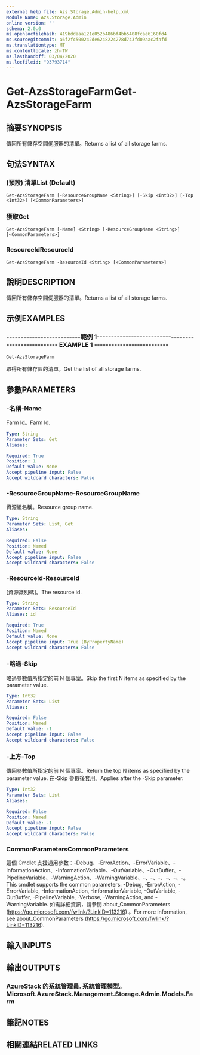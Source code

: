```yaml
---
external help file: Azs.Storage.Admin-help.xml
Module Name: Azs.Storage.Admin
online version: ''
schema: 2.0.0
ms.openlocfilehash: 419bddaaa121e052b486bf4bb5408fcae6160fd4
ms.sourcegitcommit: a6f2fc500242de6248224278d743fd09aac2fafd
ms.translationtype: MT
ms.contentlocale: zh-TW
ms.lasthandoff: 03/04/2020
ms.locfileid: "93793714"
---
```

# <span data-ttu-id="e4d52-101">Get-AzsStorageFarm</span><span class="sxs-lookup"><span data-stu-id="e4d52-101">Get-AzsStorageFarm</span></span>

## <span data-ttu-id="e4d52-102">摘要</span><span class="sxs-lookup"><span data-stu-id="e4d52-102">SYNOPSIS</span></span>
<span data-ttu-id="e4d52-103">傳回所有儲存空間伺服器的清單。</span><span class="sxs-lookup"><span data-stu-id="e4d52-103">Returns a list of all storage farms.</span></span>

## <span data-ttu-id="e4d52-104">句法</span><span class="sxs-lookup"><span data-stu-id="e4d52-104">SYNTAX</span></span>

### <span data-ttu-id="e4d52-105"> (預設) 清單</span><span class="sxs-lookup"><span data-stu-id="e4d52-105">List (Default)</span></span>
```
Get-AzsStorageFarm [-ResourceGroupName <String>] [-Skip <Int32>] [-Top <Int32>] [<CommonParameters>]
```

### <span data-ttu-id="e4d52-106">獲取</span><span class="sxs-lookup"><span data-stu-id="e4d52-106">Get</span></span>
```
Get-AzsStorageFarm [-Name] <String> [-ResourceGroupName <String>] [<CommonParameters>]
```

### <span data-ttu-id="e4d52-107">ResourceId</span><span class="sxs-lookup"><span data-stu-id="e4d52-107">ResourceId</span></span>
```
Get-AzsStorageFarm -ResourceId <String> [<CommonParameters>]
```

## <span data-ttu-id="e4d52-108">說明</span><span class="sxs-lookup"><span data-stu-id="e4d52-108">DESCRIPTION</span></span>
<span data-ttu-id="e4d52-109">傳回所有儲存空間伺服器的清單。</span><span class="sxs-lookup"><span data-stu-id="e4d52-109">Returns a list of all storage farms.</span></span>

## <span data-ttu-id="e4d52-110">示例</span><span class="sxs-lookup"><span data-stu-id="e4d52-110">EXAMPLES</span></span>

### <span data-ttu-id="e4d52-111">--------------------------範例 1--------------------------</span><span class="sxs-lookup"><span data-stu-id="e4d52-111">-------------------------- EXAMPLE 1 --------------------------</span></span>
```
Get-AzsStorageFarm
```

<span data-ttu-id="e4d52-112">取得所有儲存區的清單。</span><span class="sxs-lookup"><span data-stu-id="e4d52-112">Get the list of all storage farms.</span></span>

## <span data-ttu-id="e4d52-113">參數</span><span class="sxs-lookup"><span data-stu-id="e4d52-113">PARAMETERS</span></span>

### <span data-ttu-id="e4d52-114">-名稱</span><span class="sxs-lookup"><span data-stu-id="e4d52-114">-Name</span></span>
<span data-ttu-id="e4d52-115">Farm Id。</span><span class="sxs-lookup"><span data-stu-id="e4d52-115">Farm Id.</span></span>

```yaml
Type: String
Parameter Sets: Get
Aliases: 

Required: True
Position: 1
Default value: None
Accept pipeline input: False
Accept wildcard characters: False
```

### <span data-ttu-id="e4d52-116">-ResourceGroupName</span><span class="sxs-lookup"><span data-stu-id="e4d52-116">-ResourceGroupName</span></span>
<span data-ttu-id="e4d52-117">資源組名稱。</span><span class="sxs-lookup"><span data-stu-id="e4d52-117">Resource group name.</span></span>

```yaml
Type: String
Parameter Sets: List, Get
Aliases: 

Required: False
Position: Named
Default value: None
Accept pipeline input: False
Accept wildcard characters: False
```

### <span data-ttu-id="e4d52-118">-ResourceId</span><span class="sxs-lookup"><span data-stu-id="e4d52-118">-ResourceId</span></span>
<span data-ttu-id="e4d52-119">[資源識別碼]。</span><span class="sxs-lookup"><span data-stu-id="e4d52-119">The resource id.</span></span>

```yaml
Type: String
Parameter Sets: ResourceId
Aliases: id

Required: True
Position: Named
Default value: None
Accept pipeline input: True (ByPropertyName)
Accept wildcard characters: False
```

### <span data-ttu-id="e4d52-120">-略過</span><span class="sxs-lookup"><span data-stu-id="e4d52-120">-Skip</span></span>
<span data-ttu-id="e4d52-121">略過參數值所指定的前 N 個專案。</span><span class="sxs-lookup"><span data-stu-id="e4d52-121">Skip the first N items as specified by the parameter value.</span></span>

```yaml
Type: Int32
Parameter Sets: List
Aliases: 

Required: False
Position: Named
Default value: -1
Accept pipeline input: False
Accept wildcard characters: False
```

### <span data-ttu-id="e4d52-122">-上方</span><span class="sxs-lookup"><span data-stu-id="e4d52-122">-Top</span></span>
<span data-ttu-id="e4d52-123">傳回參數值所指定的前 N 個專案。</span><span class="sxs-lookup"><span data-stu-id="e4d52-123">Return the top N items as specified by the parameter value.</span></span>
<span data-ttu-id="e4d52-124">在-Skip 參數後套用。</span><span class="sxs-lookup"><span data-stu-id="e4d52-124">Applies after the -Skip parameter.</span></span>

```yaml
Type: Int32
Parameter Sets: List
Aliases: 

Required: False
Position: Named
Default value: -1
Accept pipeline input: False
Accept wildcard characters: False
```

### <span data-ttu-id="e4d52-125">CommonParameters</span><span class="sxs-lookup"><span data-stu-id="e4d52-125">CommonParameters</span></span>
<span data-ttu-id="e4d52-126">這個 Cmdlet 支援通用參數：-Debug、-ErrorAction、-ErrorVariable、-InformationAction、-InformationVariable、-OutVariable、-OutBuffer、-PipelineVariable、-WarningAction、-WarningVariable、-、-、-、-、-、-。</span><span class="sxs-lookup"><span data-stu-id="e4d52-126">This cmdlet supports the common parameters: -Debug, -ErrorAction, -ErrorVariable, -InformationAction, -InformationVariable, -OutVariable, -OutBuffer, -PipelineVariable, -Verbose, -WarningAction, and -WarningVariable.</span></span> <span data-ttu-id="e4d52-127">如需詳細資訊，請參閱 about_CommonParameters (https://go.microsoft.com/fwlink/?LinkID=113216) 。</span><span class="sxs-lookup"><span data-stu-id="e4d52-127">For more information, see about_CommonParameters (https://go.microsoft.com/fwlink/?LinkID=113216).</span></span>

## <span data-ttu-id="e4d52-128">輸入</span><span class="sxs-lookup"><span data-stu-id="e4d52-128">INPUTS</span></span>

## <span data-ttu-id="e4d52-129">輸出</span><span class="sxs-lookup"><span data-stu-id="e4d52-129">OUTPUTS</span></span>

### <span data-ttu-id="e4d52-130">AzureStack 的系統管理員. 系統管理模型。</span><span class="sxs-lookup"><span data-stu-id="e4d52-130">Microsoft.AzureStack.Management.Storage.Admin.Models.Farm</span></span>

## <span data-ttu-id="e4d52-131">筆記</span><span class="sxs-lookup"><span data-stu-id="e4d52-131">NOTES</span></span>

## <span data-ttu-id="e4d52-132">相關連結</span><span class="sxs-lookup"><span data-stu-id="e4d52-132">RELATED LINKS</span></span>

